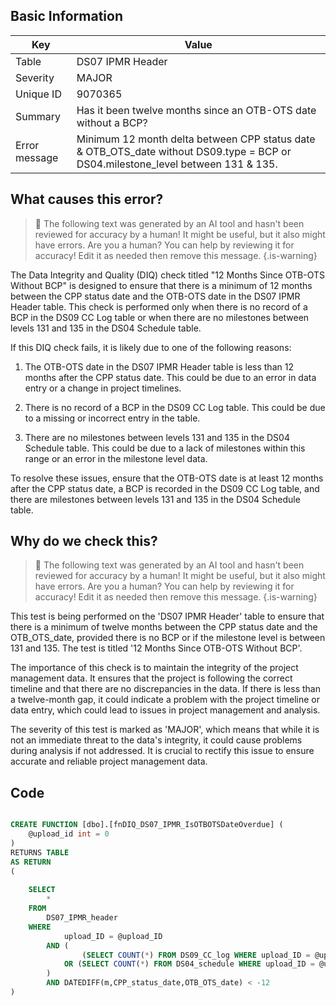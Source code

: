 ## Basic Information
| Key         | Value          |
|-------------|----------------|
| Table       | DS07 IPMR Header |
| Severity    | MAJOR |
| Unique ID   | 9070365   |
| Summary     | Has it been twelve months since an OTB-OTS date without a BCP? |
| Error message | Minimum 12 month delta between CPP status date & OTB_OTS_date without DS09.type = BCP or DS04.milestone_level between 131 & 135. |

## What causes this error?

> :robot: The following text was generated by an AI tool and hasn't been reviewed for accuracy by a human! It might be useful, but it also might have errors. Are you a human? You can help by reviewing it for accuracy! Edit it as needed then remove this message.
{.is-warning}

The Data Integrity and Quality (DIQ) check titled "12 Months Since OTB-OTS Without BCP" is designed to ensure that there is a minimum of 12 months between the CPP status date and the OTB-OTS date in the DS07 IPMR Header table. This check is performed only when there is no record of a BCP in the DS09 CC Log table or when there are no milestones between levels 131 and 135 in the DS04 Schedule table.

If this DIQ check fails, it is likely due to one of the following reasons:

1. The OTB-OTS date in the DS07 IPMR Header table is less than 12 months after the CPP status date. This could be due to an error in data entry or a change in project timelines.

2. There is no record of a BCP in the DS09 CC Log table. This could be due to a missing or incorrect entry in the table.

3. There are no milestones between levels 131 and 135 in the DS04 Schedule table. This could be due to a lack of milestones within this range or an error in the milestone level data.

To resolve these issues, ensure that the OTB-OTS date is at least 12 months after the CPP status date, a BCP is recorded in the DS09 CC Log table, and there are milestones between levels 131 and 135 in the DS04 Schedule table.
## Why do we check this?

> :robot: The following text was generated by an AI tool and hasn't been reviewed for accuracy by a human! It might be useful, but it also might have errors. Are you a human? You can help by reviewing it for accuracy! Edit it as needed then remove this message.
{.is-warning}

This test is being performed on the 'DS07 IPMR Header' table to ensure that there is a minimum of twelve months between the CPP status date and the OTB_OTS_date, provided there is no BCP or if the milestone level is between 131 and 135. The test is titled '12 Months Since OTB-OTS Without BCP'. 

The importance of this check is to maintain the integrity of the project management data. It ensures that the project is following the correct timeline and that there are no discrepancies in the data. If there is less than a twelve-month gap, it could indicate a problem with the project timeline or data entry, which could lead to issues in project management and analysis.

The severity of this test is marked as 'MAJOR', which means that while it is not an immediate threat to the data's integrity, it could cause problems during analysis if not addressed. It is crucial to rectify this issue to ensure accurate and reliable project management data.
## Code

```sql

CREATE FUNCTION [dbo].[fnDIQ_DS07_IPMR_IsOTBOTSDateOverdue] (
	@upload_id int = 0
)
RETURNS TABLE
AS RETURN
(
	
	SELECT 
		*
	FROM
		DS07_IPMR_header
	WHERE
			upload_ID = @upload_ID
		AND (
				(SELECT COUNT(*) FROM DS09_CC_log WHERE upload_ID = @upload_ID AND type = 'BCP') = 0
			OR (SELECT COUNT(*) FROM DS04_schedule WHERE upload_ID = @upload_id AND milestone_level BETWEEN 131 AND 135) = 0
		)
		AND DATEDIFF(m,CPP_status_date,OTB_OTS_date) < -12
)
```
